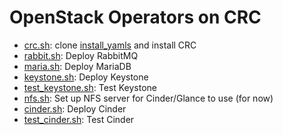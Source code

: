 # OpenStack Operators on CRC

- [crc.sh](crc.sh): clone [install_yamls](https://github.com/openstack-k8s-operators/install_yamls) and install CRC
- [rabbit.sh](rabbit.sh): Deploy RabbitMQ
- [maria.sh](maria.sh): Deploy MariaDB
- [keystone.sh](keystone.sh): Deploy Keystone
- [test_keystone.sh](test_keystone.sh): Test Keystone
- [nfs.sh](nfs.sh): Set up NFS server for Cinder/Glance to use (for now)
- [cinder.sh](cinder.sh): Deploy Cinder
- [test_cinder.sh](test_cinder.sh): Test Cinder
